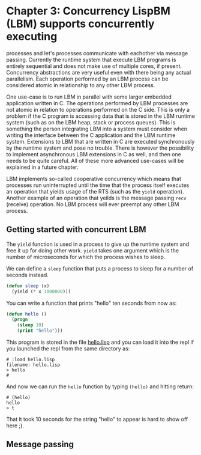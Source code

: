 
# Chapter 3: Concurrency LispBM (LBM) supports concurrently executing
processes and let's processes communicate with eachother via message
passing. Currently the runtime system that execute LBM programs is
entirely sequential and does not make use of multiple cores, if
present. Concurrency abstractions are very useful even with there
being any actual parallelism. Each operation performed by an LBM
process can be considered atomic in relationship to any other LBM
process.

One use-case is to run LBM in parallel with some larger embedded
application written in C. The operations performed by LBM processes
are not atomic in relation to operations performed on the C side. This
is only a problem if the C program is accessing data that is stored in
the LBM runtime system (such as on the LBM heap, stack or process
queues). This is something the person integrating LBM into a system
must consider when writing the interface between the C application and
the LBM runtime system. Extensions to LBM that are written in C are
executed synchronously by the runtime system and pose no
trouble. There is however the possibility to implement asynchronous
LBM extensions in C as well, and then one needs to be quite
careful. All of these more advanced use-cases will be explained in a
future chapter.

LBM implements so-called cooperative concurrency which means that
processes run uninterrupted until the time that the process itself
executes an operation that yields usage of the RTS (such as the
`yield` operation). Another example of an operation that yeilds is the
message passing `recv` (receive) operation.  No LBM process will ever
preempt any other LBM process.


## Getting started with concurrent LBM

The `yield` function is used in a process to give up the runtime system
and free it up for doing other work. `yield` takes one argument which is the
number of microseconds for which the process wishes to sleep.

We can define a `sleep` function that puts a process to sleep for a number of
seconds instead.

```lisp
(defun sleep (x)
  (yield (* x 1000000)))
``` 

You can write a function that prints "hello" ten seconds from now as:

```lisp
(defun hello ()
  (progn
    (sleep 10)
    (print "hello")))
``` 

This program is stored in the file [hello.lisp](ch3_examples/hello.lisp)
and you can load it into the repl if you launched the repl from the same directory as:

```
# :load hello.lisp
filename: hello.lisp
> hello
# 
```

And now we can run the `hello` function by typing `(hello)` and hitting return:

```
# (hello)
hello
> t
``` 

That it took 10 seconds for the string "hello" to appear is hard to show off here ;).











## Message passing



